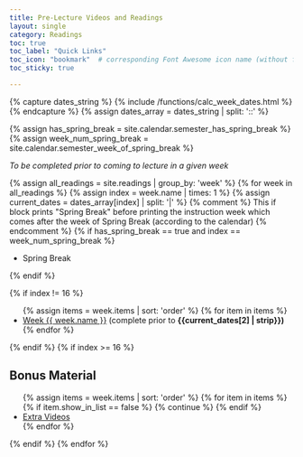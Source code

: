 ```yaml
---
title: Pre-Lecture Videos and Readings
layout: single
category: Readings
toc: true
toc_label: "Quick Links"
toc_icon: "bookmark"  # corresponding Font Awesome icon name (without fa prefix)
toc_sticky: true

---
```



{% capture dates_string %}
  {% include /functions/calc_week_dates.html %}
{% endcapture %}
{% assign dates_array = dates_string | split: '::' %}	

{% assign has_spring_break = site.calendar.semester_has_spring_break %}
{% assign week_num_spring_break = site.calendar.semester_week_of_spring_break %}

<p><i>To be completed prior to coming to lecture in a given week</i></p>

{% assign all_readings = site.readings | group_by: 'week' %}
{% for week in all_readings %}
{% assign index = week.name | times: 1 %} 
{% assign current_dates = dates_array[index] | split: '|' %}
{% comment %}
  This if block prints "Spring Break" before printing the instruction week which
    comes after the week of Spring Break (according to the calendar)
{% endcomment %}
{% if has_spring_break == true and index == week_num_spring_break %}
<ul><li>Spring Break</li></ul>
{% endif %}

{% if index != 16 %}

<ul>
    {% assign items = week.items | sort: 'order' %}
    {% for item in items %}
    <li><a href="{{ site.baseurl }}{{ item.url }}">Week {{ week.name }}</a> (complete prior to <b>{{current_dates[2] | strip}})</b></li>
    {% endfor %}
</ul>
{% endif %}
{% if index >= 16 %}
<h2 id="#bonus_material">Bonus Material<a class="header-link" href="#bonus_material" title="Permalink"></a></h2>
<ul>
    {% assign items = week.items | sort: 'order' %}
    {% for item in items %}
      {% if item.show_in_list == false %}
        {% continue %}
      {% endif %}    
    <li><a href="{{ site.baseurl }}{{ item.url }}">Extra Videos</a></li>
    {% endfor %}
</ul>
{% endif %}
{% endfor %}

